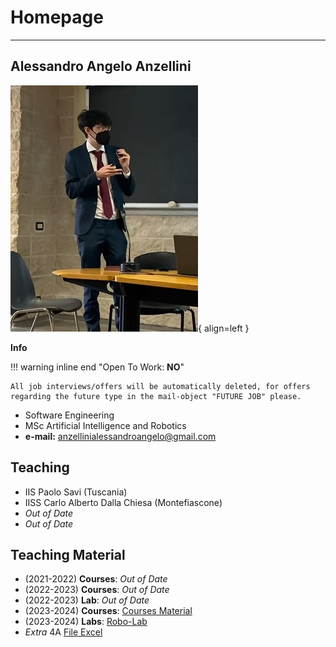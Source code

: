 # Homepage

---

## Alessandro Angelo Anzellini

![Profile](media/pg2.jpg){ align=left }


**Info**

!!! warning inline end "Open To Work: **NO**"

    All job interviews/offers will be automatically deleted, for offers regarding the future type in the mail-object "FUTURE JOB" please.

- Software Engineering
- MSc Artificial Intelligence and Robotics
- **e-mail:** anzellinialessandroangelo@gmail.com

## Teaching

- IIS Paolo Savi (Tuscania)
- IISS Carlo Alberto Dalla Chiesa (Montefiascone)
- *Out of Date*
- *Out of Date*

## Teaching Material

- (2021-2022) **Courses**: *Out of Date*
- (2022-2023) **Courses**: *Out of Date*
- (2022-2023) **Lab**: *Out of Date*
- (2023-2024) **Courses**: [Courses Material](https://alexanderis1.github.io/Teaching/students_material/)
- (2023-2024) **Labs**: [Robo-Lab](https://alexanderis1.github.io/robot-lab/)
- *Extra* 4A [File Excel](media/Quotazioni_Fantacalcio_Stagione_2023_24.xlsx)
